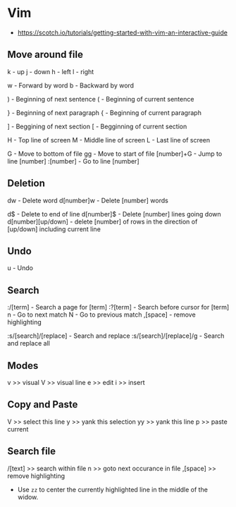 # Vim

- https://scotch.io/tutorials/getting-started-with-vim-an-interactive-guide


## Move around file


k - up
j - down
h - left
l - right

w - Forward by word
b - Backward by word

) - Beginning of next sentence
( - Beginning of current sentence

} - Beginning of next paragraph
{ - Beginning of current paragraph

] - Beggining of next section
[ - Begginning of current section

H - Top line of screen
M - Middle line of screen
L - Last line of screen

G - Move to bottom of file
gg - Move to start of file
[number]+G - Jump to line [number]
:[number] - Go to line [number]


## Deletion

dw - Delete word
d[number]w - Delete [number] words

d$ - Delete to end of line
d[number]$ - Delete [number] lines going down
d[number][up/down] - delete [number] of rows in the direction of [up/down] including current line


## Undo

u - Undo


## Search

:/[term] - Search a page for [term]
:?[term] - Search before cursor for [term]
n - Go to next match
N - Go to previous match
,[space] - remove highlighting

:s/[search]/[replace] - Search and replace
:s/[search]/[replace]/g - Search and replace all


## Modes

v  >>  visual
V  >>  visual line
e  >>  edit
i  >>  insert


## Copy and Paste

V   >>  select this line
y   >>  yank this selection
yy  >>  yank this line
p   >>  paste current


## Search file

/[text]    >>  search within file
n          >>  goto next occurance in file
,[space]   >>  remove highlighting



- Use `zz` to center the currently highlighted line in the middle of the widow.

